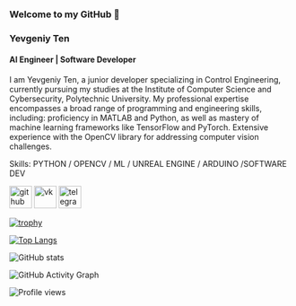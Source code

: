 ### Welcome to my GitHub 👋
###  Yevgeniy Ten
#### AI Engineer | Software Developer

I am Yevgeniy Ten, a junior developer specializing in Control Engineering, currently pursuing my studies at the Institute of Computer Science and Cybersecurity, Polytechnic University. My professional expertise encompasses a broad range of programming and engineering skills, including:
proficiency in MATLAB and Python, as well as mastery of machine learning frameworks like TensorFlow and PyTorch.
Extensive experience with the OpenCV library for addressing computer vision challenges.

Skills: PYTHON / OPENCV / ML / UNREAL ENGINE / ARDUINO /SOFTWARE DEV



[<img src='https://cdn.jsdelivr.net/npm/simple-icons@3.0.1/icons/github.svg' alt='github' height='40'>](https://github.com/YevgeniyTen)  [<img src='https://cdn.jsdelivr.net/npm/simple-icons@3.0.1/icons/vk.svg' alt='vk' height='40'>](vk.com/yevten)  [<img src='https://cdn.jsdelivr.net/npm/simple-icons@3.0.1/icons/telegram.svg' alt='telegram' height='40'>](https://t.me/Shine6right)  

[![trophy](https://github-profile-trophy.vercel.app/?username=YevgeniyTen)](https://github.com/ryo-ma/github-profile-trophy)

[![Top Langs](https://github-readme-stats.vercel.app/api/top-langs/?username=YevgeniyTen)](https://github.com/anuraghazra/github-readme-stats)

![GitHub stats](https://github-readme-stats.vercel.app/api?username=YevgeniyTen&show_icons=true)  

![GitHub Activity Graph](https://activity-graph.herokuapp.com/graph?username=YevgeniyTen)  

![Profile views](https://gpvc.arturio.dev/YevgeniyTen)  
